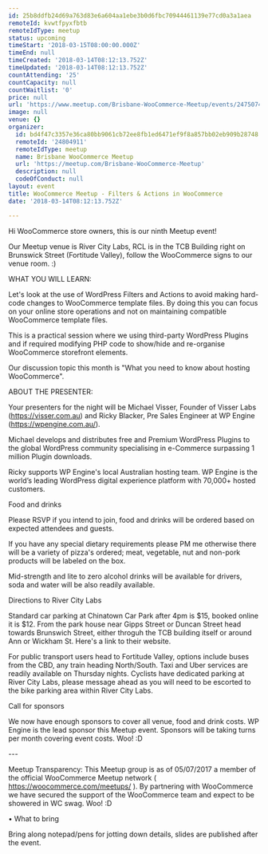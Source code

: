```yaml
---
id: 25b8ddfb24d69a763d83e6a604aa1ebe3b0d6fbc70944461139e77cd0a3a1aea
remoteId: kvwtfpyxfbtb
remoteIdType: meetup
status: upcoming
timeStart: '2018-03-15T08:00:00.000Z'
timeEnd: null
timeCreated: '2018-03-14T08:12:13.752Z'
timeUpdated: '2018-03-14T08:12:13.752Z'
countAttending: '25'
countCapacity: null
countWaitlist: '0'
price: null
url: 'https://www.meetup.com/Brisbane-WooCommerce-Meetup/events/247507407/'
image: null
venue: {}
organizer:
  id: bd4f47c3357e36ca80bb9061cb72ee8fb1ed6471ef9f8a857bb02eb909b28748
  remoteId: '24804911'
  remoteIdType: meetup
  name: Brisbane WooCommerce Meetup
  url: 'https://meetup.com/Brisbane-WooCommerce-Meetup'
  description: null
  codeOfConduct: null
layout: event
title: WooCommerce Meetup - Filters & Actions in WooCommerce
date: '2018-03-14T08:12:13.752Z'

---
```

<p>Hi WooCommerce store owners, this is our ninth Meetup event!</p> <p>Our Meetup venue is River City Labs, RCL is in the TCB Building right on Brunswick Street (Fortitude Valley), follow the WooCommerce signs to our venue room. :)</p> <p>WHAT YOU WILL LEARN:</p> <p>Let's look at the use of WordPress Filters and Actions to avoid making hard-code changes to WooCommerce template files. By doing this you can focus on your online store operations and not on maintaining compatible WooCommerce template files.</p> <p>This is a practical session where we using third-party WordPress Plugins and if required modifying PHP code to show/hide and re-organise WooCommerce storefront elements.</p> <p>Our discussion topic this month is "What you need to know about hosting WooCommerce".</p> <p>ABOUT THE PRESENTER:</p> <p>Your presenters for the night will be Michael Visser, Founder of Visser Labs (<a href="https://visser.com.au" class="linkified">https://visser.com.au</a>) and Ricky Blacker, Pre Sales Engineer at WP Engine (<a href="https://wpengine.com.au/" class="linkified">https://wpengine.com.au/</a>).</p> <p>Michael develops and distributes free and Premium WordPress Plugins to the global WordPress community specialising in e-Commerce surpassing 1 million Plugin downloads.</p> <p>Ricky supports WP Engine's local Australian hosting team. WP Engine is the world’s leading WordPress digital experience platform with 70,000+ hosted customers.</p> <p>Food and drinks</p> <p>Please RSVP if you intend to join, food and drinks will be ordered based on expected attendees and guests.</p> <p>If you have any special dietary requirements please PM me otherwise there will be a variety of pizza's ordered; meat, vegetable, nut and non-pork products will be labeled on the box.</p> <p>Mid-strength and lite to zero alcohol drinks will be available for drivers, soda and water will be also readily available.</p> <p>Directions to River City Labs</p> <p>Standard car parking at Chinatown Car Park after 4pm is $15, booked online it is $12. From the park house near Gipps Street or Duncan Street head towards Brunswich Street, either throguh the TCB building itself or around Ann or Wickham St. Here's a link to their website.</p> <p>For public transport users head to Fortitude Valley, options include buses from the CBD, any train heading North/South. Taxi and Uber services are readily available on Thursday nights. Cyclists have dedicated parking at River City Labs, please message ahead as you will need to be escorted to the bike parking area within River City Labs.</p> <p>Call for sponsors</p> <p>We now have enough sponsors to cover all venue, food and drink costs. WP Engine is the lead sponsor this Meetup event. Sponsors will be taking turns per month covering event costs. Woo! :D</p> <p>---</p> <p>Meetup Transparency: This Meetup group is as of 05/07/2017 a member of the official WooCommerce Meetup network ( <a href="https://woocommerce.com/meetups/" class="linkified">https://woocommerce.com/meetups/</a> ). By partnering with WooCommerce we have secured the support of the WooCommerce team and expect to be showered in WC swag. Woo! :D</p> <p>• What to bring</p> <p>Bring along notepad/pens for jotting down details, slides are published after the event.</p>
